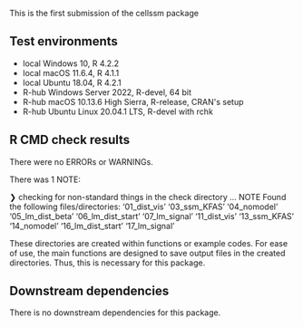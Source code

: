 
This is the first submission of the cellssm package

## Test environments
* local Windows 10, R 4.2.2
* local macOS 11.6.4, R 4.1.1
* local Ubuntu 18.04, R 4.2.1
* R-hub Windows Server 2022, R-devel, 64 bit
* R-hub macOS 10.13.6 High Sierra, R-release, CRAN's setup
* R-hub Ubuntu Linux 20.04.1 LTS, R-devel with rchk

## R CMD check results
There were no ERRORs or WARNINGs.

There was 1 NOTE:

❯ checking for non-standard things in the check directory ... NOTE
  Found the following files/directories:
    ‘01_dist_vis’ ‘03_ssm_KFAS’ ‘04_nomodel’ ‘05_lm_dist_beta’
    ‘06_lm_dist_start’ ‘07_lm_signal’ ‘11_dist_vis’ ‘13_ssm_KFAS’
    ‘14_nomodel’ ‘16_lm_dist_start’ ‘17_lm_signal’

These directories are created within functions or example codes.
For ease of use, the main functions are designed to save output files 
in the created directories. Thus, this is necessary for this package.

## Downstream dependencies
There is no downstream dependencies for this package.

